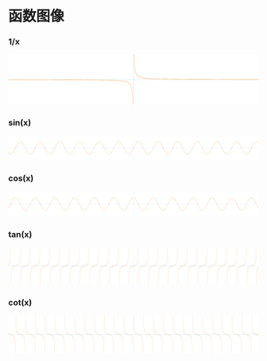 # 函数图像

### 1/x
![1/x](function%20graphs/1:x.png?raw=true)

### sin(x)
![sin(x)](function%20graphs/sin(x).png?raw=true)

### cos(x)
![cos(x)](function%20graphs/cos(x).png?raw=true)

### tan(x)
![tan(x)](function%20graphs/tan(x).png?raw=true)

### cot(x)
![cot(x)](function%20graphs/cot(x).png?raw=true)
